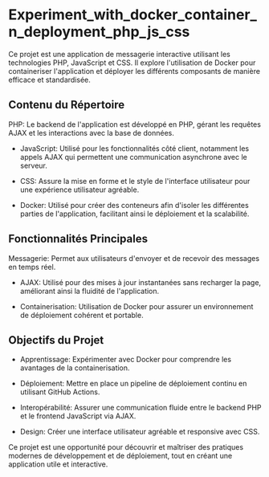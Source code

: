 # Experiment_with_docker_container_n_deployment_php_js_css
Ce projet est une application de messagerie interactive utilisant les technologies PHP, JavaScript et CSS. Il explore l'utilisation de Docker pour containeriser l'application et déployer les différents composants de manière efficace et standardisée.

## Contenu du Répertoire
PHP: Le backend de l'application est développé en PHP, gérant les requêtes AJAX et les interactions avec la base de données.

* JavaScript: Utilisé pour les fonctionnalités côté client, notamment les appels AJAX qui permettent une communication asynchrone avec le serveur.

* CSS: Assure la mise en forme et le style de l'interface utilisateur pour une expérience utilisateur agréable.

* Docker: Utilisé pour créer des conteneurs afin d'isoler les différentes parties de l'application, facilitant ainsi le déploiement et la scalabilité.

## Fonctionnalités Principales
Messagerie: Permet aux utilisateurs d'envoyer et de recevoir des messages en temps réel.

* AJAX: Utilisé pour des mises à jour instantanées sans recharger la page, améliorant ainsi la fluidité de l'application.

* Containerisation: Utilisation de Docker pour assurer un environnement de déploiement cohérent et portable.

## Objectifs du Projet
* Apprentissage: Expérimenter avec Docker pour comprendre les avantages de la containerisation.

* Déploiement: Mettre en place un pipeline de déploiement continu en utilisant GitHub Actions.

* Interopérabilité: Assurer une communication fluide entre le backend PHP et le frontend JavaScript via AJAX.

* Design: Créer une interface utilisateur agréable et responsive avec CSS.

Ce projet est une opportunité pour découvrir et maîtriser des pratiques modernes de développement et de déploiement, tout en créant une application utile et interactive.
